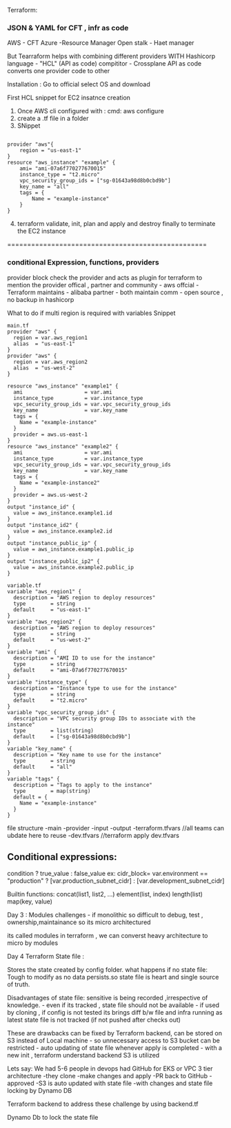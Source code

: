 Terraform:

### JSON & YAML for CFT , infr as code
AWS - CFT
Azure -Resource Manager 
Open stalk - Haet manager


But Tearraform helps with combining different providers
WITH Hashicorp language - "HCL" (API as code)
compititor - Crossplane 
API as code converts one provider code to other 

Installation :
Go to official select OS and download	

First HCL snippet for EC2 insatnce creation 
1. Once AWS cli configured with : cmd: aws configure
2. create a .tf file in a folder 
3. SNippet 
```

provider "aws"{
    region = "us-east-1"
}
resource "aws_instance" "example" {
    ami= "ami-07a6f770277670015"
    instance_type = "t2.micro"
    vpc_security_group_ids = ["sg-01643a98d8b0cbd9b"]
    key_name = "all"
    tags = {
        Name = "example-instance"
    }
}
```
4. terraform validate, init, plan and apply and destroy finally to terminate the EC2 instance

==================================================

### conditional Expression, functions, providers

provider block check the provider and acts as plugin for terraform to mention the provider
offical , partner and community  - aws 
offcial - Terraform maintains  	 - alibaba
partner - both maintain 
comm - open  source , no backup in hashicorp

What to do if multi region is required with variables
Snippet 
```
main.tf
provider "aws" {
  region = var.aws_region1
  alias  = "us-east-1"
}
provider "aws" {
  region = var.aws_region2
  alias  = "us-west-2"
}

resource "aws_instance" "example1" {
  ami                    = var.ami
  instance_type          = var.instance_type
  vpc_security_group_ids = var.vpc_security_group_ids
  key_name               = var.key_name
  tags = {
    Name = "example-instance"
  }
  provider = aws.us-east-1
}
resource "aws_instance" "example2" {
  ami                    = var.ami
  instance_type          = var.instance_type
  vpc_security_group_ids = var.vpc_security_group_ids
  key_name               = var.key_name
  tags = {
    Name = "example-instance2"
  }
  provider = aws.us-west-2
}
output "instance_id" {
  value = aws_instance.example1.id
}
output "instance_id2" {
  value = aws_instance.example2.id
}
output "instance_public_ip" {
  value = aws_instance.example1.public_ip
}
output "instance_public_ip2" {
  value = aws_instance.example2.public_ip
}
```
```
variable.tf
variable "aws_region1" {
  description = "AWS region to deploy resources"
  type        = string
  default     = "us-east-1"
}
variable "aws_region2" {
  description = "AWS region to deploy resources"
  type        = string
  default     = "us-west-2"
}
variable "ami" {
  description = "AMI ID to use for the instance"
  type        = string
  default     = "ami-07a6f770277670015"
}
variable "instance_type" {
  description = "Instance type to use for the instance"
  type        = string
  default     = "t2.micro"
}
variable "vpc_security_group_ids" {
  description = "VPC security group IDs to associate with the instance"
  type        = list(string)
  default     = ["sg-01643a98d8b0cbd9b"]
}
variable "key_name" {
  description = "Key name to use for the instance"
  type        = string
  default     = "all"
}
variable "tags" {
  description = "Tags to apply to the instance"
  type        = map(string)
  default = {
    Name = "example-instance"
  }
}
```

file structure 
-main
	-provider
	-input
	-output
	-terraform.tfvars  //all teams can ubdate here to reuse
	-dev.tfvars //terraform apply dev.tfvars

## Conditional expressions:
condition  ? true_value : false_value
ex: 
cidr_block= var.environment == "production" ? [var.production_subnet_cidr] : [var.development_subnet_cidr]

Builtin functions:
concat(list1, list2, ...)
element(list, index)
length(list)
map(key, value)



Day 3 : Modules
challenges - if monolithic so difficult to debug, test , ownership,maintainance
so its micro architectured

its called modules in terraform , we can converst heavy architecture to micro by modules



Day 4
Terraform State file :

Stores the state created by config folder.
what happens if no state file:
Tough to modify as no data persists.so state file is heart and single source of truth.

Disadvantages of state file:
sensitive is being recorded ,irrespective of knowledge.
	- even if its tracked , state file should not be available
	- if used by cloning , if config is not tested its brings diff b/w file and infra running as latest state file is not tracked (if not pushed after checks out)

These are drawbacks can be fixed by Terraform backend, can be stored on S3 instead of Local machine
	- so unnecessary access to S3 bucket can be restricted
	- auto updating of state file whenever apply is completed
	- with a new init , terraform understand backend S3 is utilized

Lets say:
We had 5-6 people in devops
had GitHub for EKS or VPC 3 tier architecture 
	-they clone
	-make changes and apply
	-PR back to GitHub
	-approved
	-S3 is auto updated with state file 
	-with changes
and state file locking by Dynamo DB

Terraform backend to address these challenge 
by using backend.tf

Dynamo Db to lock the state file

